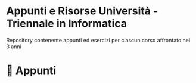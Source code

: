 # Appunti e Risorse Università - Triennale in Informatica

Repository contenente appunti ed esercizi per ciascun corso affrontato nei 3 anni


# 📖 Appunti

